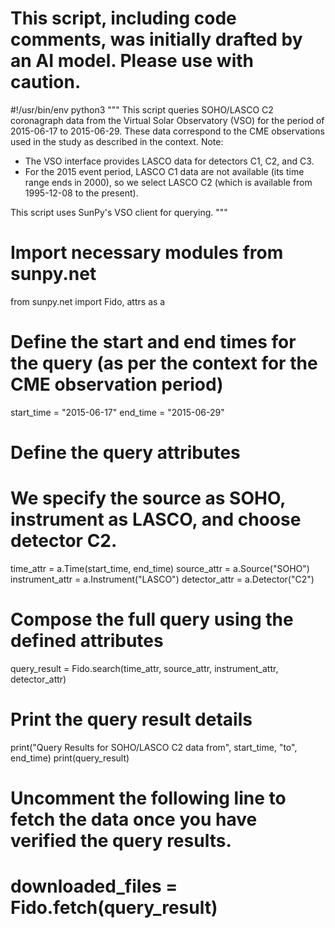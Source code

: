 # This script, including code comments, was initially drafted by an AI model. Please use with caution.

#!/usr/bin/env python3
"""
This script queries SOHO/LASCO C2 coronagraph data from the Virtual Solar Observatory (VSO)
for the period of 2015-06-17 to 2015-06-29. These data correspond to the CME observations used
in the study as described in the context.
Note:
- The VSO interface provides LASCO data for detectors C1, C2, and C3.
- For the 2015 event period, LASCO C1 data are not available (its time range ends in 2000),
  so we select LASCO C2 (which is available from 1995-12-08 to the present).

This script uses SunPy's VSO client for querying.
"""

# Import necessary modules from sunpy.net
from sunpy.net import Fido, attrs as a

# Define the start and end times for the query (as per the context for the CME observation period)
start_time = "2015-06-17"
end_time = "2015-06-29"

# Define the query attributes
# We specify the source as SOHO, instrument as LASCO, and choose detector C2.
time_attr = a.Time(start_time, end_time)
source_attr = a.Source("SOHO")
instrument_attr = a.Instrument("LASCO")
detector_attr = a.Detector("C2")

# Compose the full query using the defined attributes
query_result = Fido.search(time_attr, source_attr, instrument_attr, detector_attr)

# Print the query result details
print("Query Results for SOHO/LASCO C2 data from", start_time, "to", end_time)
print(query_result)

# Uncomment the following line to fetch the data once you have verified the query results.
# downloaded_files = Fido.fetch(query_result)
